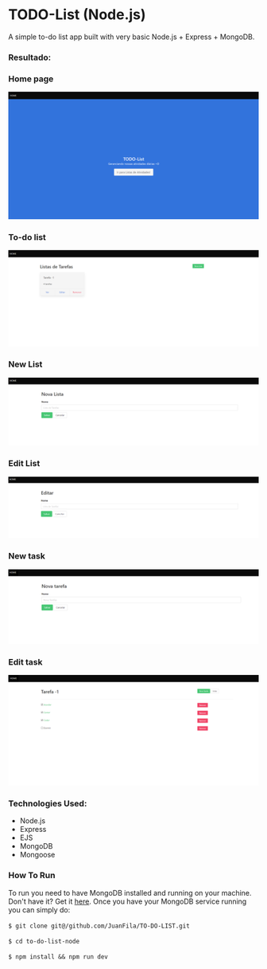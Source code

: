 #  TODO-List (Node.js)

A simple to-do list app built with very basic Node.js + Express + MongoDB.

### Resultado:
<h3>Home page</h3>
<img src="./public/img/Home.PNG">

<h3>To-do list</h3>
<img src="./public/img/Lista.PNG">

<h3>New List</h3>
<img src="./public/img/newList.PNG">

<h3>Edit List</h3>
<img src="./public/img/EditList.PNG">

<h3>New task</h3>
<img src="./public/img/newTask.PNG">

<h3>Edit task</h3>
<img src="./public/img/task.PNG">



### Technologies Used:

- Node.js
- Express
- EJS
- MongoDB
- Mongoose

### How To Run

To run you need to have MongoDB installed and running on your machine. Don't have it? Get it [here](https://docs.mongodb.com/manual/installation/).
Once you have your MongoDB service running you can simply do:

```$ git clone git@/github.com/JuanFila/TO-DO-LIST.git```

```$ cd to-do-list-node```

```$ npm install && npm run dev```

